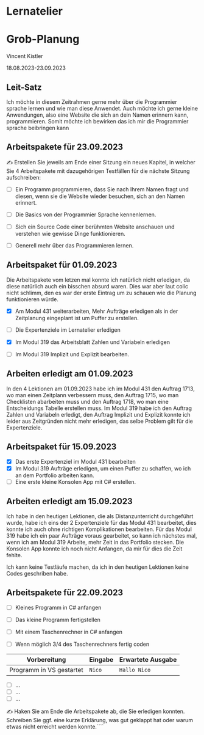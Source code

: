 # Lernatelier

#  Grob-Planung

Vincent Kistler

18.08.2023-23.09.2023

## Leit-Satz

Ich möchte in diesem Zeitrahmen gerne mehr über die Programmier sprache lernen und wie man diese Anwendet. Auch möchte ich gerne kleine Anwendungen, also eine Website die sich an dein Namen erinnern kann, programmieren. Somit möchte ich bewirken das ich mir die Programmier sprache beibringen kann

## Arbeitspakete für 23.09.2023

✍️ Erstellen Sie jeweils am Ende einer Sitzung ein neues Kapitel, in welcher Sie 4 Arbeitspakete mit dazugehörigen Testfällen für die nächste Sitzung aufschreiben:

- [ ] Ein Programm programmieren, dass Sie nach Ihrem Namen fragt und diesen, wenn sie die Website wieder besuchen, sich an den Namen erinnert.
- [ ] Die Basics von der Programmier Sprache kennenlernen.
- [ ] Sich ein Source Code einer berühmten Website anschauen und verstehen wie gewisse Dinge funktionieren.
- [ ] Generell mehr über das Programmieren lernen.



## Arbeitspaket für 01.09.2023

Die Arbeitspakete vom letzen mal konnte ich natürlich nicht erledigen, da diese natürlich auch ein bisschen absurd waren. Dies war aber laut colic nicht schlimm, den es war der erste Eintrag um zu schauen wie die Planung funktionieren würde.

- [x] Am Modul 431 weiterarbeiten, Mehr Aufträge erledigen als in der Zeitplanung eingeplant ist um Puffer zu erstellen.
- [ ] Die Expertenziele im Lernatelier erledigen
- [x] Im Modul 319 das Arbeitsblatt Zahlen und Variabeln erledigen
- [ ] Im Modul 319 Implizit und Explizit bearbeiten.


## Arbeiten erledigt am 01.09.2023


In den 4 Lektionen am 01.09.2023 habe ich im Modul 431 den Auftrag 1713, wo man einen Zeitplann verbessern muss, den Auftrag 1715, wo man Checklisten abarbeiten muss und den Auftrag 1718, wo man eine Entscheidungs Tabelle erstellen muss. Im Modul 319 habe ich den Auftrag Zahlen und Variabeln erledigt, den Auftrag Implizit und Explizit konnte ich leider aus Zeitgründen nicht mehr erledigen, das selbe Problem gilt für die Expertenziele.

## Arbeitspaket für 15.09.2023

- [X] Das erste Expertenziel im Modul 431 bearbeiten
- [x] Im Modul 319 Aufträge erledigen, um einen Puffer zu schaffen, wo ich an dem Portfolio arbeiten kann.
- [ ] Eine erste kleine Konsolen App mit C# erstellen.

## Arbeiten erledigt am 15.09.2023

Ich habe in den heutigen Lektionen, die als Distanzunterricht durchgeführt wurde, habe ich eins der 2 Expertenziele für das Modul 431 bearbeitet, dies konnte ich auch ohne richtigen Komplikationen bearbeiten. Für das Modul 319 habe ich ein paar Aufträge voraus gearbeitet, so kann ich nächstes mal, wenn ich am Modul 319 Arbeite, mehr Zeit in das Portfolio stecken. Die Konsolen App konnte ich noch nicht Anfangen, da mir für dies die Zeit fehlte.

Ich kann keine Testläufe machen, da ich in den heutigen Lektionen keine Codes geschriben habe.

## Arbeitspakete für 22.09.2023

- [ ] Kleines Programm in C# anfangen
- [ ] Das kleine Programm fertigstellen
- [ ] Mit einem Taschenrechner in C# anfangen
- [ ] Wenn möglich 3/4 des Taschenrechners fertig coden
      

      


| Vorbereitung             | Eingabe | Erwartete Ausgabe |
| ------------------------ | ------- | ----------------- |
| Programm in VS gestartet | `Nico`  | `Hallo Nico`      |

- [ ] ...
- [ ] ...
- [ ] ...

✍️  Haken Sie am Ende die Arbeitspakete ab, die Sie erledigen konnten. Schreiben Sie ggf. eine kurze Erklärung, was gut geklappt hat oder warum etwas nicht erreicht werden konnte.````
